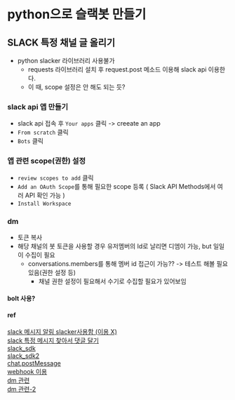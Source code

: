 # python으로 슬랙봇 만들기
## SLACK  특정 채널 글 올리기
- python slacker 라이브러리 사용불가
  - requests 라이브러리 설치 후 request.post 메소드 이용해 slack api 이용한다.
  - 이 때, scope 설정은 안 해도 되는 듯?
### slack api 앱 만들기
- slack api 접속 후 `Your apps` 클릭 -> creeate an app
- `From scratch` 클릭
- `Bots` 클릭
### 앱 관련 scope(권한) 설정
- `review scopes to add` 클릭
- `Add an OAuth Scope`를 통해 필요한 scope 등록 ( Slack API Methods에서 여러 API 확인 가능 )
-  `Install Workspace`

### dm
-  토큰 복사
- 해당 채널의 봇 토큰을 사용할 경우 유저멤버의 Id로 날리면 디엠이 가능, but 일일이 수집이 필요
  - conversations.members를 통해 멤버 id 접근이 가능?? -> 테스트 해볼 필요 있음(권한 설정 등)
      - 채널 권한 설정이 필요해서 수기로 수집할 필요가 있어보임
#### bolt 사용?
#### ref
[slack 메시지 알림 slacker사용함 (이용 X)](https://yganalyst.github.io/web/slackbot1/)  
[slack 특정 메시지 찾아서 댓글 달기](https://wooiljeong.github.io/python/slack-bot/)  
[slack_sdk](https://sooftware.io/slack_bot/)  
[slack_sdk2](https://cosmosproject.tistory.com/393)  
[chat.postMessage](https://13akstjq.github.io/api/2019/09/07/Slack-API-%EC%A0%95%EB%A6%AC%ED%95%98%EA%B8%B0.html)  
[webhook 이용](https://ai-creator.tistory.com/298)  
[dm 관련](https://nanchachaa.tistory.com/44)  
[dm 관련-2](https://dosundosun.tistory.com/109)